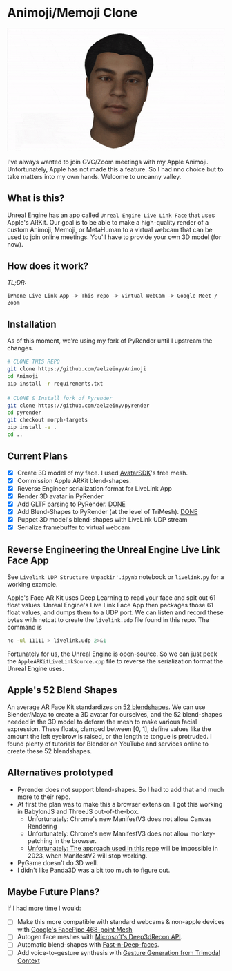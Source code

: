 # Animoji/Memoji Clone

![memoji](memoji-compressed.gif)

I've always wanted to join GVC/Zoom meetings with my Apple Animoji. Unfortunately, Apple has not made this a feature.
So I had nno choice but to take matters into my own hands. Welcome to uncanny valley.


## What is this?
Unreal Engine has an app called `Unreal Engine Live Link Face` that uses Apple's ARKit. 
Our goal is to be able to make a high-quality render of a custom Animoji, Memoji, or MetaHuman 
to a virtual webcam that can be used to join online meetings. You'll have to provide your own 3D model (for now).

## How does it work?
*TL;DR:*
```
iPhone Live Link App -> This repo -> Virtual WebCam -> Google Meet / Zoom 
```

## Installation
As of this moment, we're using my fork of PyRender until I upstream the changes.

```bash
# CLONE THIS REPO
git clone https://github.com/aelzeiny/Animoji
cd Animoji
pip install -r requirements.txt

# CLONE & Install fork of Pyrender
git clone https://github.com/aelzeiny/pyrender
cd pyrender
git checkout morph-targets
pip install -e .
cd ..
```


## Current Plans
- [x] Create 3D model of my face. I used [AvatarSDK](https://webdemo.avatarsdk.com/)'s free mesh.
- [x] Commission Apple ARKit blend-shapes.
- [x] Reverse Engineer serialization format for LiveLink App 
- [x] Render 3D avatar in PyRender
- [x] Add GLTF parsing to PyRender. [DONE](https://github.com/aelzeiny/pyrender/tree/from-gltflib)
- [x] Add Blend-Shapes to PyRender (at the level of TriMesh). [DONE](https://github.com/aelzeiny/pyrender/tree/morph-targets)
- [x] Puppet 3D model's blend-shapes with LiveLink UDP stream
- [x] Serialize framebuffer to virtual webcam

## Reverse Engineering the Unreal Engine Live Link Face App
See `Livelink UDP Structure Unpackin'.ipynb` notebook or `livelink.py` for a working example.

Apple's Face AR Kit uses Deep Learning to read your face and spit out 61 float values. Unreal Engine's Live Link Face 
App then packages those 61 float values, and dumps them to a UDP port. We can listen and record these 
bytes with netcat to create the `livelink.udp` file found in this repo.  The command is 
```bash
nc -ul 11111 > livelink.udp 2>&1
```

Fortunately for us, the Unreal Engine is open-source. So we can just peek the `AppleARKitLiveLinkSource.cpp`
file to reverse the serialization format the Unreal Engine uses.

## Apple's 52 Blend Shapes
An average AR Face Kit standardizes on [52 blendshapes](https://arkit-face-blendshapes.com/). 
We can use Blender/Maya to create a 3D avatar for ourselves, and the 52 blend-shapes needed in the 
3D model to deform the mesh to make various facial expression. These floats, clamped between [0, 1], 
define values like the amount the left eyebrow is raised, or the length  te tongue is protruded. 
I found plenty of tutorials for Blender on YouTube and services online to create these 52 
blendshapes.

## Alternatives prototyped
* Pyrender does not support blend-shapes. So I had to add that and much more to their repo.
* At first the plan was to make this a browser extension. I got this working in BabylonJS and ThreeJS out-of-the-box.
  * Unfortunately: Chrome's new ManifestV3 does not allow Canvas Rendering
  * Unfortunately: Chrome's new ManifestV3 does not allow monkey-patching in the browser.
  * [Unfortunately: The approach used in this repo](https://github.com/spite/virtual-webcam) will be impossible in 2023,
    when ManifestV2 will stop working.
* PyGame doesn't do 3D well.
* I didn't like Panda3D was a bit too much to figure out.

## Maybe Future Plans?
If I had more time I would:
- [ ] Make this more compatible with standard webcams & non-apple devices with [Google's FacePipe 468-point Mesh](https://google.github.io/mediapipe/solutions/face_mesh.html)
- [ ] Autogen face meshes with [Microsoft's Deep3dRecon API](https://github.com/sicxu/Deep3DFaceRecon_pytorch).
- [ ] Automatic blend-shapes with [Fast-n-Deep-faces](https://github.com/stephen-w-bailey/fast-n-deep-faces).
- [ ] Add voice-to-gesture synthesis with [Gesture Generation from Trimodal Context](https://github.com/ai4r/Gesture-Generation-from-Trimodal-Context)